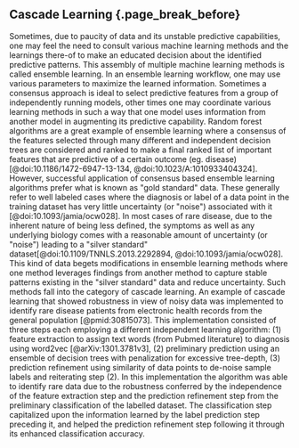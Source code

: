 ## Cascade Learning {.page_break_before}

Sometimes, due to paucity of data and its unstable predictive capabilities, one may feel the need to consult various machine learning methods and the learnings there-of to make an educated decision about the identified predictive patterns. 
This assembly of multiple machine learning methods is called ensemble learning. In an ensemble learning workflow, one may use various parameters to maximize the learned information. 
Sometimes a consensus approach is ideal to select predictive features from a group of independently running models, other times one may coordinate various learning methods in such a way that one model uses information from another model in augmenting its predictive capability. 
Random forest algorithms are a great example of ensemble learning where a consensus of the features selected through many different and independent decision trees are considered and ranked to make a final ranked list of important features that are predictive of a certain outcome (eg. disease) [@doi:10.1186/1472-6947-13-134, @doi:10.1023/A:1010933404324].
However, successful application of consensus based ensemble learning algorithms prefer what is known as "gold standard" data. These generally refer to well labeled cases where the diagnosis or label of a data point in the training dataset has very little uncertainty (or "noise") associated with it [@doi:10.1093/jamia/ocw028]. 
In most cases of rare disease, due to the inherent nature of being less defined, the symptoms as well as any underlying biology comes with a reasonable amount of uncertainty (or "noise") leading to a "silver standard" dataset[@doi:10.1109/TNNLS.2013.2292894, @doi:10.1093/jamia/ocw028].
This kind of data begets modifications in ensemble learning methods where one method leverages findings from another method to capture stable patterns existing in the "silver standard" data and reduce uncertainty.
Such methods fall into the category of cascade learning.
An example of cascade learning that showed robustness in view of noisy data was implemented to identify rare disease patients from electronic health records from the general population [@pmid:30815073].
This implementation consisted of three steps each employing a different independent learning algorithm: (1) feature extraction to assign text words (from Pubmed literature) to diagnosis using word2vec [@arXiv:1301.3781v3], (2) preliminary prediction using an ensemble of decision trees with penalization for excessive tree-depth, (3) prediction refinement using similarity of data points to de-noise sample labels and reiterating step (2).
In this implementation the algorithm was able to identify rare data due to the robustness conferred by the independence of the feature extraction step and the prediction refinement step from the preliminary classification of the labelled dataset.
The classification step capitalized upon the information learned by the label prediction step preceding it, and helped the prediction refinement step following it through its enhanced classification accuracy.
